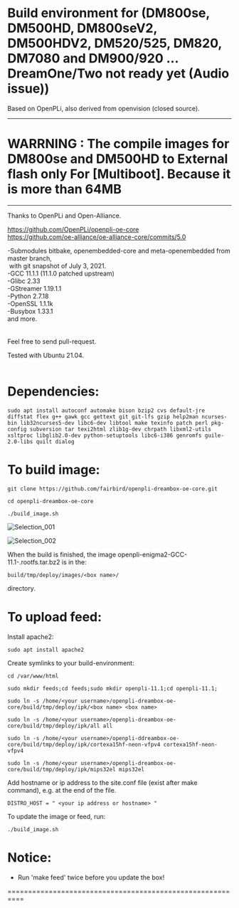 # Build environment for (DM800se, DM500HD, DM800seV2, DM500HDV2, DM520/525, DM820, DM7080 and DM900/920 ... DreamOne/Two not ready yet (Audio issue))

Based on OpenPLi, also derived from openvision (closed source).<br>

 **************************************************************************************************************************
# WARRNING : The compile images for DM800se and DM500HD to External flash only For [Multiboot]. Because it is more than 64MB
 **************************************************************************************************************************

Thanks to OpenPLi and Open-Alliance.

https://github.com/OpenPLi/openpli-oe-core<br>
https://github.com/oe-alliance/oe-alliance-core/commits/5.0

-Submodules bitbake, openembedded-core and meta-openembedded from master branch,<br>
&nbsp;with git snapshot of July 3, 2021.<br>
-GCC 11.1.1 (11.1.0 patched upstream) <br>
-Glibc 2.33<br>
-GStreamer 1.19.1.1<br>
-Python 2.7.18<br>
-OpenSSL 1.1.1k<br>
-Busybox 1.33.1<br>
and more.<br>
<br>
<br>
Feel free to send pull-request.

Tested with Ubuntu 21.04.
<br>
<br>
# Dependencies:
```
sudo apt install autoconf automake bison bzip2 cvs default-jre diffstat flex g++ gawk gcc gettext git git-lfs gzip help2man ncurses-bin lib32ncurses5-dev libc6-dev libtool make texinfo patch perl pkg-config subversion tar texi2html zlib1g-dev chrpath libxml2-utils xsltproc libglib2.0-dev python-setuptools libc6-i386 genromfs guile-2.0-libs quilt dialog
```
# To build image:
```
git clone https://github.com/fairbird/openpli-dreambox-oe-core.git

cd openpli-dreambox-oe-core

./build_image.sh
```
![Selection_001](https://user-images.githubusercontent.com/1761779/130413731-c24a2ddd-ca71-437e-8734-bdfc2f8729ff.png)

![Selection_002](https://user-images.githubusercontent.com/1761779/130413735-8f2a0caf-e3f7-4264-b33e-b474ac13d245.png)

When the build is finished, the image openpli-enigma2-GCC-11.1-<box name>.rootfs.tar.bz2 is in the:
```
build/tmp/deploy/images/<box name>/
```
directory.

# To upload feed:

Install apache2:
```
sudo apt install apache2
```
Create symlinks to your build-environment:
```
cd /var/www/html

sudo mkdir feeds;cd feeds;sudo mkdir openpli-11.1;cd openpli-11.1;

sudo ln -s /home/<your username>/openpli-dreambox-oe-core/build/tmp/deploy/ipk/<box name> <box name> 

sudo ln -s /home/<your username>/openpli-dreambox-oe-core/build/tmp/deploy/ipk/all all

sudo ln -s /home/<your username>/openpli-ddreambox-oe-core/build/tmp/deploy/ipk/cortexa15hf-neon-vfpv4 cortexa15hf-neon-vfpv4
  
sudo ln -s /home/<your username>/openpli-dreambox-oe-core/build/tmp/deploy/ipk/mips32el mips32el
```
Add hostname or ip address to the site.conf file (exist after make command), e.g. at the end of the file.
```
DISTRO_HOST = " <your ip address or hostname> "
```
To update the image or feed, run:
```
./build_image.sh
```

# Notice: 
* Run 'make feed' twice before you update the box!

==========================================================
